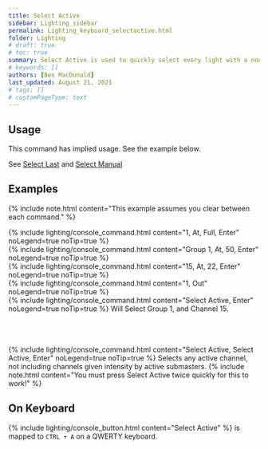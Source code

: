 ```yaml
---
title: Select Active
sidebar: Lighting_sidebar
permalink: Lighting_keyboard_selectactive.html
folder: Lighting
# draft: true
# toc: true
summary: Select Active is used to quickly select every light with a non-0 intensity.
# keywords: []
authors: [Ben MacDonald]
last_updated: August 21, 2021
# tags: []
# customPageType: text
---
```


## Usage
This command has implied usage. See the example below.

See [Select Last](./Lighting_keyboard_selectmanual) and [Select Manual](./Lighting_keyboard_selectmanual)

## Examples
{% include note.html content="This example assumes you clear between each command." %}

{% include lighting/console_command.html content="1, At, Full, Enter" noLegend=true noTip=true %}
<br>
{% include lighting/console_command.html content="Group 1, At, 50, Enter" noLegend=true noTip=true %}
<br>
{% include lighting/console_command.html content="15, At, 22, Enter" noLegend=true noTip=true %}
<br>
{% include lighting/console_command.html content="1, Out" noLegend=true noTip=true %}
<br>
{% include lighting/console_command.html content="Select Active, Enter" noLegend=true noTip=true %}
Will Select Group 1, and Channel 15.

<br><br><br>
{% include lighting/console_command.html content="Select Active, Select Active, Enter" noLegend=true noTip=true %}
Selects any active channel, not including channels given intensity by active submasters.
{% include note.html content="You must press Select Active twice quickly for this to work!" %}


## On Keyboard
{% include lighting/console_button.html content="Select Active" %} is mapped to `CTRL + A` on a QWERTY keyboard.